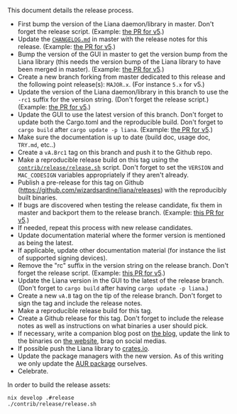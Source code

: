This document details the release process.

- First bump the version of the Liana daemon/library in master. Don't forget the release script.
  (Example: [the PR for v5](https://github.com/wizardsardine/liana/pull/1034).)
- Update the [`CHANGELOG.md`](../CHANGELOG.md) in master with the release notes for this release.
  (Example: [the PR for v5](https://github.com/wizardsardine/liana/pull/1034).)
- Bump the version of the GUI in master to get the version bump from the Liana library (this needs
  the version bump of the Liana library to have been merged in master). (Example: [the PR for
  v5](https://github.com/wizardsardine/liana/pull/1036).)
- Create a new branch forking from master dedicated to this release and the following point
  release(s): `MAJOR.x`. (For instance `5.x` for v5.)
- Update the version of the Liana daemon/library in this branch to use the `-rc1` suffix for the
  version string. (Don't forget the release script.) (Example: [the PR for
  v5](https://github.com/wizardsardine/liana/pull/1037).)
- Update the GUI to use the latest version of this branch. Don't forget to update both the
  Cargo.toml and the reproducible build. Don't forget to `cargo build` after `cargo update -p
  liana`. (Example: [the PR for v5](https://github.com/wizardsardine/liana/pull/1038).)
- Make sure the documentation is up to date (build doc, usage doc, `TRY.md`, etc..)
- Create a `vA.Brc1` tag on this branch and push it to the Github repo.
- Make a reproducible release build on this tag using the
  [`contrib/release/release.sh`](../contrib/release/release.sh) script. Don't forget to set the
  `VERSION` and `MAC_CODESIGN` variables appropriately if they aren't already.
- Publish a pre-release for this tag on Github (https://github.com/wizardsardine/liana/releases)
  with the reproducibly built binaries.
- If bugs are discovered when testing the release candidate, fix them in master and backport them to
  the release branch. (Example: [this PR for v5](https://github.com/wizardsardine/liana/pull/1066).)
- If needed, repeat this process with new release candidates.
- Update documentation material where the former version is mentioned as being the latest.
- If applicable, update other documentation material (for instance the list of supported signing
  devices).
- Remove the "rc" suffix in the version string on the release branch. Don't forget the release
  script. (Example: [this PR for v5](https://github.com/wizardsardine/liana/pull/1067).)
- Update the Liana version in the GUI to the latest of the release branch. (Don't forget to `cargo
  build` after having `cargo update -p liana`.)
- Create a new `vA.B` tag on the tip of the release branch. Don't forget to sign the tag and include
  the release notes.
- Make a reproducible release build for this tag.
- Create a Github release for this tag. Don't forget to include the release notes as well as
  instructions on what binaries a user should pick.
- If necessary, write a companion blog post on [the blog](https://wizardsardine.com/blog/), update
  the link to the binaries on [the website](https://wizardsardine.com/liana/), brag on social
  medias.
- If possible push the Liana library to [crates.io](https://crates.io).
- Update the package managers with the new version. As of this writing we only update the [AUR
  package](https://aur.archlinux.org/packages/liana-bin) ourselves.
- Celebrate.

In order to build the release assets:

```
nix develop .#release
./contrib/release/release.sh
```
